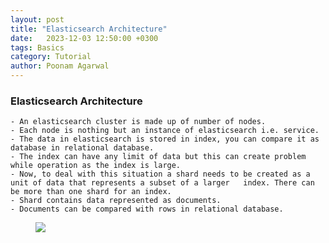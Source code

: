 ```yaml
---
layout: post
title: "Elasticsearch Architecture"
date: 	2023-12-03 12:50:00 +0300
tags: Basics 
category: Tutorial
author: Poonam Agarwal
---
```

### Elasticsearch Architecture

	- An elasticsearch cluster is made up of number of nodes.
	- Each node is nothing but an instance of elasticsearch i.e. service.
	- The data in elasticsearch is stored in index, you can compare it as database in relational database.
	- The index can have any limit of data but this can create problem while operation as the index is large.
	- Now, to deal with this situation a shard needs to be created as a unit of data that represents a subset of a larger	index. There can be more than one shard for an index.
	- Shard contains data represented as documents. 
	- Documents can be compared with rows in relational database.

<div>
<figure>
<img src="{{ site.github.url }}/media/img/elasticsearch-architecture.png" />
</figure>

</div>


